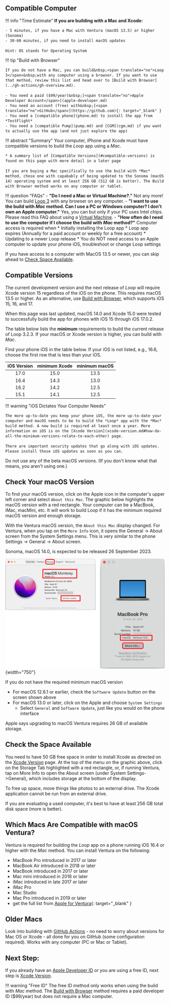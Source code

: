 ## Compatible Computer

!!! info "Time Estimate"
    **If you are building with a Mac and Xcode:**

    - 5 minutes, if you have a Mac with Ventura (macOS 13.5) or higher (Sonoma)
    - 30-60 minutes, if you need to install macOS updates

    Hint: OS stands for Operating System

!!! tip "Build with Browser"

    If you do not have a Mac, you can build&nbsp;<span translate="no">Loop 3</span>&nbsp;with any computer using a browser. If you want to use that method, review this list and head over to [Build with Browser](../gh-actions/gh-overview.md).

    - You need a paid ($99/year)&nbsp;[<span translate="no">Apple Developer Account</span>](apple-developer.md)
    - You need an account (free) with&nbsp;[<span translate="no">GitHub</span>](https://github.com){: target="_blank" }
    - You need a [compatible phone](phone.md) to install the app from *TestFlight*
    - You need a [compatible Pump](pump.md) and [CGM](cgm.md) if you want to actually use the app (and not just explore the app)

!!! abstract "Summary"
    Your computer, iPhone and Xcode must have compatible versions to build the *Loop* app using a *Mac*.

    * A summary list of [Compatible Versions](#compatible-versions) is found on this page with more detail in a later page

	If you are buying a Mac specifically to use the build with *Mac* method, chose one with capabably of being updated to the Sonoma (macOS 14) operating system and at least 256 GB (512 GB is better). The Build with Browser method works on any computer or tablet.


!!! question "FAQs"
    - **"Do I need a Mac or Virtual Machine?."** Not any more! You can build [Loop 3](../gh-actions/gh-overview.md) with any browser on any computer.
    - **"I want to use the build with *Mac* method. Can I use a PC or Windows computer? I don't own an Apple computer."** Yes, you can but only if your PC uses Intel chips. Please read this FAQ about using a [Virtual Machine](../faqs/FAQs.md#can-i-use-a-pc-or-windows-computer-to-build).
    - **"How often do I need to use the computer if I choose the build with *Mac* method?"** Computer access is required when
        * Initially installing the Loop app
        * Loop app expires (Annually for a paid account or weekly for a free account)
        * Updating to a newer Loop release
        * You do NOT need access to an Apple computer to update your phone iOS, troubleshoot or change Loop settings

If you have access to a computer with MacOS 13.5 or newer, you can skip ahead to [Check Space Available](#check-the-space-available).

## Compatible Versions

The current development version and the next release of&nbsp;_<span translate="no">Loop</span>_&nbsp;will require Xcode version 15 regardless of the iOS on the phone. This requires macOS 13.5 or higher. As an alternative, use [Build with Browser](../gh-actions/gh-overview.md), which supports iOS 15, 16, and 17.

When this page was last updated, macOS 14.0 and Xcode 15.0 were tested to successfully build the app for phones with iOS 15 through iOS 17.0.2.

The table below lists the **minimum** requirements to build the current release of&nbsp;<span translate="no">Loop 3.2.3</span>. If your macOS or Xcode version is higher, you can build with *Mac*.

Find your phone iOS in the table below. If your iOS is not listed, e.g., 16.6, choose the first row that is less than your iOS.

| iOS Version | minimum Xcode | minimum macOS | 
|:---:|:---:|:---:|
| 17.0 | 15.0 | 13.5 |
| 16.4 | 14.3 | 13.0 |
| 16.2 | 14.2 | 12.5 |
| 15.1 | 14.1 | 12.5 |

!!! warning "iOS Dictates Your Computer Needs"

    The more up-to-date you keep your phone iOS, the more up-to-date your computer and macOS needs to be to build the *Loop* app with the *Mac* build method. A new build is required at least once a year. More information on iOS is on the [Xcode Version](xcode-version.md#how-do-all-the-minimum-versions-relate-to-each-other) page.

    There are important security updates that go along with iOS updates. Please install those iOS updates as soon as you can.

Do not use any of the beta macOS versions. (If you don't know what that means, you aren't using one.)

## Check Your macOS Version

To find your macOS version, click on the Apple icon in the computer's upper left corner and select `About this Mac`. The graphic below highlights the macOS version with a red rectangle. Your computer can be a MacBook, iMac, macMini, etc. It will work to build Loop if it has the minimum required macOS version and enough storage.

With the Ventura macOS version, the `About this Mac` display changed. For Ventura, when you tap on the `More Info` icon, it opens the General -> About screen from the System Settings menu. This is very similar to the phone Settings -> General -> About screen.

Sonoma, macOS 14.0, is expected to be released 26 September 2023.

![image showing macOS and system details](img/macos-12-13.svg){width="750"}

If you do not have the required minimum macOS version

* For macOS 12.6.1 or earlier, check the `Software Update` button on the screen shown above
* For macOS 13.0 or later, click on the Apple and choose `System Settings`
    * Select `General` and `Software Update`, just like you would on the phone interface

Apple says upgrading to macOS Ventura requires 26 GB of available storage.

## Check the Space Available

You need to have 50 GB free space in order to install Xcode as directed on the [Xcode Version](xcode-version.md) page. At the top of the menu on the graphic above, click on the Storage Tab highlighted with a red rectangle, or, if running Ventura, tap on More Info to open the About screen (under System Settings->General), which includes storage at the bottom of the display.

 To free up space, move things like photos to an external drive. The Xcode application cannot be run from an external drive.

If you are evaluating a used computer, it's best to have at least 256 GB total disk space (more is better).

## Which Macs Are Compatible with macOS Ventura?

Ventura is required for building the *Loop* app on a phone running iOS 16.4 or higher with the *Mac* method. You can install Ventura on the following:

* MacBook Pro introduced in 2017 or later
* MacBook Air introduced in 2018 or later
* MacBook introduced in 2017 or later
* Mac mini introduced in 2018 or later
* iMac introduced in late 2017 or later
* iMac Pro
* Mac Studio
* Mac Pro introduced in 2019 or later
* get the full list from [Apple for Ventura](https://support.apple.com/kb/HT213264){: target="_blank" }

## Older Macs

Look into building with [GitHub Actions](../gh-actions/gh-overview.md) - no need to worry about versions for Mac OS or Xcode - all done for you on GitHub (some configuration required). Works with any computer (PC or Mac or Tablet).

## Next Step:

If you already have an [Apple Developer ID](apple-developer.md) or you are using a free ID, next step is [Xcode Version](xcode-version.md).

!!! warning "Free ID"
    The free ID method only works when using the build with *Mac* method. The [Build with Browser](../gh-actions/gh-overview.md) method requires a paid developer ID ($99/year) but does not require a Mac computer.
